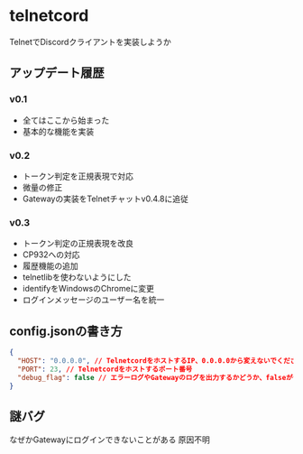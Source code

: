 # telnetcord
TelnetでDiscordクライアントを実装しようか

## アップデート履歴
### v0.1
- 全てはここから始まった
- 基本的な機能を実装

### v0.2
- トークン判定を正規表現で対応
- 微量の修正
- Gatewayの実装をTelnetチャットv0.4.8に追従

### v0.3
- トークン判定の正規表現を改良
- CP932への対応
- 履歴機能の追加
- telnetlibを使わないようにした
- identifyをWindowsのChromeに変更
- ログインメッセージのユーザー名を統一

## config.jsonの書き方
```json
{
  "HOST": "0.0.0.0", // TelnetcordをホストするIP、0.0.0.0から変えないでください
  "PORT": 23, // Telnetcordをホストするポート番号
  "debug_flag": false // エラーログやGatewayのログを出力するかどうか、falseがデフォルトです
}
```

## 謎バグ
なぜかGatewayにログインできないことがある 原因不明